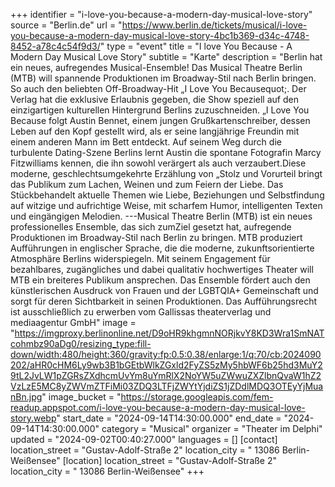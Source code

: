 +++
identifier = "i-love-you-because-a-modern-day-musical-love-story"
source = "Berlin.de"
url = "https://www.berlin.de/tickets/musical/i-love-you-because-a-modern-day-musical-love-story-4bc1b369-d34c-4748-8452-a78c4c54f9d3/"
type = "event"
title = "I love You Because - A Modern Day Musical Love Story"
subtitle = "Karte"
description = "Berlin hat ein neues, aufregendes Musical-Ensemble! Das Musical Theatre Berlin (MTB) will spannende Produktionen im Broadway-Stil nach Berlin bringen. So auch den beliebten Off-Broadway-Hit „I Love You Becausequot;.
Der Verlag hat die exklusive Erlaubnis gegeben, die Show speziell auf den einzigartigen kulturellen Hintergrund Berlins zuzuschneiden.
„I Love You Because folgt Austin Bennet, einem jungen Grußkartenschreiber, dessen Leben auf den Kopf gestellt wird, als er seine langjährige Freundin mit einem anderen Mann im Bett entdeckt. Auf seinem Weg durch die turbulente Dating-Szene Berlins lernt Austin die spontane Fotografin Marcy Fitzwilliams kennen, die ihn sowohl verärgert als auch verzaubert.Diese moderne, geschlechtsumgekehrte Erzählung von „Stolz und Vorurteil bringt das Publikum zum Lachen, Weinen und zum Feiern der Liebe. Das Stückbehandelt aktuelle Themen wie Liebe, Beziehungen und Selbstfindung auf witzige und aufrichtige Weise, mit scharfem Humor, intelligenten Texten und eingängigen Melodien.
---Musical Theatre Berlin (MTB) ist ein neues professionelles Ensemble, das sich zumZiel gesetzt hat, aufregende Produktionen im Broadway-Stil nach Berlin zu bringen. MTB produziert Aufführungen in englischer Sprache, die die moderne, zukunftsorientierte Atmosphäre Berlins widerspiegeln. Mit seinem Engagement für bezahlbares, zugängliches und dabei qualitativ hochwertiges Theater will MTB ein breiteres Publikum ansprechen. Das Ensemble fördert auch den künstlerischen Ausdruck von Frauen und der LGBTQIA+ Gemeinschaft und sorgt für deren Sichtbarkeit in seinen Produktionen.
Das Aufführungsrecht ist ausschließlich zu erwerben vom Gallissas theaterverlag und mediaagentur GmbH"
image = "https://imgproxy.berlinonline.net/D9oHR9khgmnNORjkvY8KD3Wra1SmNATcohmbz90aDg0/resizing_type:fill-down/width:480/height:360/gravity:fp:0.5:0.38/enlarge:1/q:70/cb:2024090202/aHR0cHM6Ly9wb3B1bGEtbWlkZGxld2FyZS5zMy5hbWF6b25hd3MuY29tL2JvLW1pZGRsZXdhcmUvYm8uYmRlX2NoYW5uZWwuZXZlbnQvaW1hZ2VzLzE5MC8yZWVmZTFiMi03ZDQ3LTFjZWYtYjdiZS1jZDdlMDQ3OTEyYjMuanBn.jpg"
image_bucket = "https://storage.googleapis.com/fem-readup.appspot.com/i-love-you-because-a-modern-day-musical-love-story.webp"
start_date = "2024-09-14T14:30:00.000"
end_date = "2024-09-14T14:30:00.000"
category = "Musical"
organizer = "Theater im Delphi"
updated = "2024-09-02T00:40:27.000"
languages = []
[contact]
location_street = "Gustav-Adolf-Straße 2"
location_city = " 13086 Berlin-Weißensee"
[location]
location_street = "Gustav-Adolf-Straße 2"
location_city = " 13086 Berlin-Weißensee"
+++
